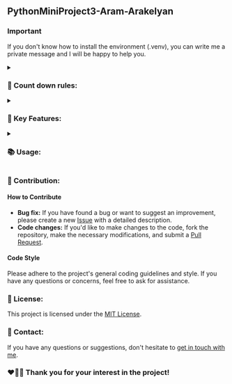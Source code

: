 ## PythonMiniProject3-Aram-Arakelyan

### Important

If you don't know how to install the environment (.venv), you can write me a private message and I will be happy to help you.

<details>
<summary>
  
### 💫 Count down rules:

</summary>

Insert time to countdown (h:m:s) to start countdown.

</details>

<details>
<summary>
  
### 🚀 Key Features:

</summary>

The program is written only on Python<br>
Used “Time” library<br>
Used the while loop, conditions, print function and functions I create

</details>


<details>
<summary>

### 📚 Usage:

</summary>


1. **💻 Installation:**
- Clone the repository to your local machine:
    ```bash
    git clone https://github.com/blackrainbowtest/PythonMiniProject3-Aram-Arakelyan.git
    ```
- Alternatively, you can click the "Code" button at the top of the repository page and select "Download ZIP" to download the repository as a ZIP file.

2. **🚀 Running the Project:**
   - You can use the command ```bash python main.py ``` in the main directory.
   - If you use Pycharm [![Pycharm](https://img.shields.io/badge/PyCharm-EFE50C.svg?&style=for-the-badge&logo=pycharm&logoColor=000)](https://www.jetbrains.com/pycharm/) you can run programm pressing shift + F10.

</details>


### 🤝 Contribution:

#### How to Contribute

- **Bug fix:** If you have found a bug or want to suggest an improvement, please create a new [Issue](https://github.com/blackrainbowtest/PythonMiniProject3-Aram-Arakelyan/issues) with a detailed description.
- **Code changes:** If you'd like to make changes to the code, fork the repository, make the necessary modifications, and submit a [Pull Request](https://github.com/blackrainbowtest/PythonMiniProject3-Aram-Arakelyan/pulls).

#### Code Style
Please adhere to the project's general coding guidelines and style. If you have any questions or concerns, feel free to ask for assistance.

### 📝 License:
This project is licensed under the [MIT License](https://github.com/blackrainbowtest/blackrainbowtest/blob/main/LICENSE).

### 📧 Contact:
If you have any questions or suggestions, don't hesitate to [get in touch with me](https://github.com/blackrainbowtest).


### ❤💙🧡 Thank you for your interest in the project!
